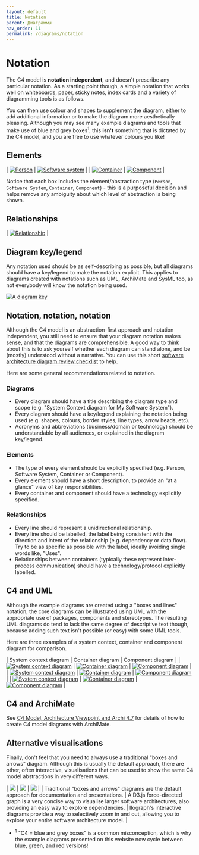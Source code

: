 ```yaml
---
layout: default
title: Notation
parent: Диаграммы
nav_order: 11
permalink: /diagrams/notation
---
```


# Notation

The C4 model is __notation independent__, and doesn't prescribe any particular notation. As a starting point though,
a simple notation that works well on whiteboards, paper, sticky notes, index cards and a variety of
diagramming tools is as follows.

You can then use colour and shapes to supplement the diagram, either to add additional information
or to make the diagram more aesthetically pleasing. Although you may see many example diagrams and tools that make
use of blue and grey boxes<sup>1</sup>, this __isn't__ something that is dictated by the C4 model, and you are free to use whatever
colours you like!

## Elements

| [![Person](/images/notation-person.png)](/images/notation-person.png) | [![Software system](/images/notation-software-system.png)](/images/notation-software-system.png) |
| [![Container](/images/notation-container.png)](/images/notation-container.png) | [![Component](/images/notation-component.png)](/images/notation-component.png) |

Notice that each box includes the element/abstraction type (`Person`, `Software System`, `Container`, `Component`) -
this is a purposeful decision and helps remove any ambiguity about which level of abstraction is being shown. 

## Relationships

| [![Relationship](/images/notation-relationship.png)](/images/notation-relationship.png) |

## Diagram key/legend

Any notation used should be as self-describing as possible, but all diagrams should have a key/legend to make the
notation explicit. This applies to diagrams created with notations such as UML, ArchiMate and SysML too,
as not everybody will know the notation being used.

[![A diagram key](https://static.structurizr.com/workspace/36141/diagrams/Containers-key.png)](https://static.structurizr.com/workspace/36141/diagrams/Containers-key.png)

## Notation, notation, notation

Although the C4 model is an abstraction-first approach and notation independent, you still need to ensure that your
diagram notation makes sense, and that the diagrams are comprehensible. A good way to think about this is to ask
yourself whether each diagram can stand alone, and be (mostly) understood without a narrative. You can use this short
[software architecture diagram review checklist](/diagrams/checklist) to help.

Here are some general recommendations related to notation.

### Diagrams

- Every diagram should have a title describing the diagram type and scope (e.g. "System Context diagram for My Software System").
- Every diagram should have a key/legend explaining the notation being used (e.g. shapes, colours, border styles, line types, arrow heads, etc).
- Acronyms and abbreviations (business/domain or technology) should be understandable by all audiences, or explained in the diagram key/legend.

### Elements

- The type of every element should be explicitly specified (e.g. Person, Software System, Container or Component).
- Every element should have a short description, to provide an "at a glance" view of key responsibilities.
- Every container and component should have a technology explicitly specified.

### Relationships

- Every line should represent a unidirectional relationship.
- Every line should be labelled, the label being consistent with the direction and intent of the relationship (e.g. dependency or data flow). Try to be as specific as possible with the label, ideally avoiding single words like, "Uses".
- Relationships between containers (typically these represent inter-process communication) should have a technology/protocol explicitly labelled.

## C4 and UML

Although the example diagrams are created using a "boxes and lines" notation, the core diagrams can be illustrated
using UML with the appropriate use of packages, components and stereotypes. The resulting UML diagrams do
tend to lack the same degree of descriptive text though, because adding such text isn't possible (or easy)
with some UML tools.

Here are three examples of a system context, container and component diagram for comparison.

| System context diagram | Container diagram | Component diagram |
| [![System context diagram](/images/spring-petclinic-system-context.png)](/images/spring-petclinic-system-context.png) | [![Container diagram](/images/spring-petclinic-containers.png)](/images/spring-petclinic-containers.png) | [![Component diagram](/images/spring-petclinic-components.png)](/images/spring-petclinic-components.png) |
| [![System context diagram](/images/spring-petclinic-system-context-plantuml.png)](/images/spring-petclinic-system-context-plantuml.png) | [![Container diagram](/images/spring-petclinic-containers-plantuml.png)](/images/spring-petclinic-containers-plantuml.png) | [![Component diagram](/images/spring-petclinic-components-plantuml.png)](/images/spring-petclinic-components-plantuml.png) |
| [![System context diagram](/images/spring-petclinic-system-context-staruml.png)](/images/spring-petclinic-system-context-staruml.png) | [![Container diagram](/images/spring-petclinic-containers-staruml.png)](/images/spring-petclinic-containers-staruml.png) | [![Component diagram](/images/spring-petclinic-components-staruml.png)](/images/spring-petclinic-components-staruml.png) |

## C4 and ArchiMate

See [C4 Model, Architecture Viewpoint and Archi 4.7](https://www.archimatetool.com/blog/2020/04/18/c4-model-architecture-viewpoint-and-archi-4-7/) for details of how to create C4 model diagrams with ArchiMate.

## Alternative visualisations

Finally, don't feel that you need to always use a traditional "boxes and arrows" diagram.
Although this is usually the default approach, there are other, often interactive, visualisations that can be
used to show the same C4 model abstractions in very different ways.

| [![](/images/alternative-1.png)](https://structurizr.com/dsl?example=microservices) |  [![](/images/alternative-2.png)](https://structurizr.com/dsl?example=microservices&renderer=graph) |  [![](/images/alternative-3.png)](https://structurizr.com/dsl?example=microservices&renderer=ilograph) |
| Traditional "boxes and arrows" diagrams are the default approach for documentation and presentations. | A D3.js force-directed graph is a very concise way to visualise larger software architectures, also providing an easy way to explore dependencies. | Ilograph's interactive diagrams provide a way to selectively zoom in and out, allowing you to explore your entire software architecture model. |

- <sup>1</sup> "C4 = blue and grey boxes" is a common misconception, which is why the example diagrams presented on this website now cycle between blue, green, and red versions!

<script type="application/javascript" src="https://code.jquery.com/jquery-3.7.1.slim.min.js"></script>
<script type="application/javascript" src="/assets/c4model.js"></script>